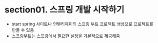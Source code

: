 # section01. 스프링 개발 시작하기
* start spring 사이트나 인텔리제이의 스프링 부트 프로젝트 생성으로 프로젝트를 만들 수 있음
* 스프링부트는 스프링에서 필요한 설정을 기본적으로 제공해줌
